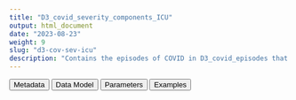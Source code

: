 ```yaml
---
title: "D3_covid_severity_components_ICU"
output: html_document
date: "2023-08-23"
weight: 9
slug: "d3-cov-sev-icu"
description: "Contains the episodes of COVID in D3_covid_episodes that had level of severity 'hospitalised'"
---
```


<script src="/rmarkdown-libs/core-js/shim.min.js"></script>
<script src="/rmarkdown-libs/react/react.min.js"></script>
<script src="/rmarkdown-libs/react/react-dom.min.js"></script>
<script src="/rmarkdown-libs/reactwidget/react-tools.js"></script>
<script src="/rmarkdown-libs/htmlwidgets/htmlwidgets.js"></script>
<link href="/rmarkdown-libs/reactable/reactable.css" rel="stylesheet" />
<script src="/rmarkdown-libs/reactable-binding/reactable.js"></script>
<div class="tab">
<button class="tablinks" onclick="openCity(event, &#39;Metadata&#39;)" id="defaultOpen">Metadata</button>
<button class="tablinks" onclick="openCity(event, &#39;Data Model&#39;)">Data Model</button>
<button class="tablinks" onclick="openCity(event, &#39;Parameters&#39;)">Parameters</button>
<button class="tablinks" onclick="openCity(event, &#39;Examples&#39;)">Examples</button>
</div>
<div id="Metadata" class="tabcontent">
<div id="htmlwidget-1" class="reactable html-widget " style="width:auto;height:600px;"></div>
<script type="application/json" data-for="htmlwidget-1">{"x":{"tag":{"name":"Reactable","attribs":{"data":{"medatata_name":["Name of the dataset","Content of the dataset","Unit of observation","Dataset where the list of UoOs is fully listed and with 1 record per UoO","How many observations per UoO","Variables capturing the UoO","Primary key","Parameters",null,null,null,null,null,null,null,null,null,null,null,null],"metadata_content":["D3_covid_severity_components_ICU","contains the episodes of COVID in D3_covid_episodes that had level of severity \"intensive care unit (ICU)\"","a covid episode","D3_covid_episodes","1","person_id date","person_id date",null,null,null,null,null,null,null,null,null,null,null,null,null]},"columns":[{"id":"medatata_name","name":"medatata_name","type":"character"},{"id":"metadata_content","name":"metadata_content","type":"character"}],"sortable":false,"searchable":true,"pagination":false,"highlight":true,"bordered":true,"striped":true,"style":{"maxWidth":1800},"height":"600px","dataKey":"84af04abdbfe1e7d46a4a9095818cf7d"},"children":[]},"class":"reactR_markup"},"evals":[],"jsHooks":[]}</script>
</div>
<div id="Data Model" class="tabcontent">
<div id="htmlwidget-2" class="reactable html-widget " style="width:auto;height:600px;"></div>
<script type="application/json" data-for="htmlwidget-2">{"x":{"tag":{"name":"Reactable","attribs":{"data":{"VarName":["person_id","date","component",null,null,null,null,null,null,null,null,null,null,null,null,null,null,null,null,null],"Description":["unique person identifier",null,"whether the component component contributed to detect this case as needing intensive care unit (ICU)\r\nthere are 5 groups of components, and whether one coponent contributes or not depends on the choice of the DAP if the datasource\r\n1) dia_ARDS_m_narrow_meaning and dia_ARDS_m_possible_meaning, with meaning depending on which meanings are available in EVENTS: this means that the case was found with a acut respiratory distress diagnosis (narrow or possible) within 14 days after a covid episode\r\n2 mech_ventilation_m_meaning: in some data sources procedures of mechanical ventilation can be recorded; if this hapens within 14 days after a covid episode, the episode is labeled as with ICU\r\n3) covid_narrow_ICU_m_meaning: \r\n4) extracted_from_free_text:\r\n5) ICU_from_covid_registry: in some data sources a covid registry is available that records whether the case is treated in ICU",null,null,null,null,null,null,null,null,null,null,null,null,null,null,null,null,null],"Format":["character","date","binary",null,null,null,null,null,null,null,null,null,null,null,null,null,null,null,null,null],"Vocabulary":["from CDM PERSONS",null,"1 = this component contributed to detect the case as hospitalised\r\n0 = otherwise",null,null,null,null,null,null,null,null,null,null,null,null,null,null,null,null,null],"Parameters":[null,null,"component",null,null,null,null,null,null,null,null,null,null,null,null,null,null,null,null,null],"Notes and examples":[null,null,null,null,null,null,null,null,null,null,null,null,null,null,null,null,null,null,null,null],"Source tables and variables":[null,null,null,null,null,null,null,null,null,null,null,null,null,null,null,null,null,null,null,null],"Retrieved":[null,null,null,null,null,null,null,null,null,null,null,null,null,null,null,null,null,null,null,null],"Calculated":["yes","yes","yes",null,null,null,null,null,null,null,null,null,null,null,null,null,null,null,null,null],"Algorithm_id":[null,null,null,null,null,null,null,null,null,null,null,null,null,null,null,null,null,null,null,null],"Rule":["selected from D3_covid_episodes based on the algorithm that identifies cases with ICU, which is datasource-specific, as specifid by the following parameters set in 07_algorithms\r\n# data sources including records of ARDS diagnosis (D3_ARDS_narrow and D3_ARDS possible)\r\ndatasources_ICU_from_ARDS\r\n\r\n# data sources including records of procedures of mechanical ventilation (conceptset ICU_VENTILATION)\r\ndatasources_proc_mechanical_ventilation\r\n\r\n# data sources including records of access to ICU from hospitalisation (meaning \"hospitalisation_ICU_unspecified\" in D3_covid_narrow)\r\ndatasources_access_ICU\r\n\r\n# data sources including records of access to ICU from free text in MEDICAL_OBSERVATIONS (itemset extracted_from_free_text)\r\ndatasources_ICU_free_text\r\n\r\n# data sources including access to ICU from covid registry (from various itemsets, to be handled in a data source-tailored manner)\r\ndatasources_ICU_from_covid_registry\r\n","selected from D3_covid_episodes based on the algorithm that identifies cases with ICU, which is datasource-specific","strategy to define this variable (and the whole datasets):\r\n# 1 rbind all files that imply ICU (based on a datasource-tailord list of files)\r\n# 2 associate each record to the corresponding episode (from the date of the episode until the date of the next episode)\r\n# 3 reshape the dataset to obtain one record per episode, labelled with each component indicating that the episode was with ICU (the label is this variable)",null,null,null,null,null,null,null,null,null,null,null,null,null,null,null,null,null]},"columns":[{"id":"VarName","name":"VarName","type":"character"},{"id":"Description","name":"Description","type":"character"},{"id":"Format","name":"Format","type":"character"},{"id":"Vocabulary","name":"Vocabulary","type":"character"},{"id":"Parameters","name":"Parameters","type":"character"},{"id":"Notes and examples","name":"Notes and examples","type":"logical"},{"id":"Source tables and variables","name":"Source tables and variables","type":"logical"},{"id":"Retrieved","name":"Retrieved","type":"logical"},{"id":"Calculated","name":"Calculated","type":"character"},{"id":"Algorithm_id","name":"Algorithm_id","type":"logical"},{"id":"Rule","name":"Rule","type":"character"}],"sortable":false,"searchable":true,"pagination":false,"highlight":true,"bordered":true,"striped":true,"style":{"maxWidth":1800},"height":"600px","dataKey":"cd232996356416d5a8635ce84e2101b6"},"children":[]},"class":"reactR_markup"},"evals":[],"jsHooks":[]}</script>
</div>
<div id="Parameters" class="tabcontent">
<div id="htmlwidget-3" class="reactable html-widget " style="width:auto;height:600px;"></div>
<script type="application/json" data-for="htmlwidget-3">{"x":{"tag":{"name":"Reactable","attribs":{"data":{"parameter in the variable name":["component","component","component","component","component","component",null,null,null,null,null,null,null,null,null,null,null,null,null,null],"values":["dia_ARDS_m_narrow_meaning","dia_ARDS_m_possible_meaning","mech_ventilation_m_meaning","covid_narrow_ICU_m_meaning","extracted_from_free_text","ICU_from_covid_registry",null,null,null,null,null,null,null,null,null,null,null,null,null,null],"name of macro":[null,null,null,null,null,null,null,null,null,null,null,null,null,null,null,null,null,null,null,null]},"columns":[{"id":"parameter in the variable name","name":"parameter in the variable name","type":"character"},{"id":"values","name":"values","type":"character"},{"id":"name of macro","name":"name of macro","type":"logical"}],"sortable":false,"searchable":true,"pagination":false,"highlight":true,"bordered":true,"striped":true,"style":{"maxWidth":1800},"height":"600px","dataKey":"1e4d967e886480b43fcec8981920a55c"},"children":[]},"class":"reactR_markup"},"evals":[],"jsHooks":[]}</script>
</div>
<div id="Examples" class="tabcontent">
<div id="htmlwidget-4" class="reactable html-widget " style="width:auto;height:600px;"></div>
<script type="application/json" data-for="htmlwidget-4">{"x":{"tag":{"name":"Reactable","attribs":{"data":{"person_id":["P00010","P02423","P05559","P06123","P00233",null,null,null,null,null,null,null,null,null,null,null,null,null,null,null],"date":["2021-01-12T00:00:00Z","2020-12-28T00:00:00Z","2020-05-26T00:00:00Z","2021-03-22T00:00:00Z","2021-05-13T00:00:00Z",null,null,null,null,null,null,null,null,null,null,null,null,null,null,null],"dia_ARDS_m_narrow_hospitalisation_primary":[1,1,0,0,0,"NA","NA","NA","NA","NA","NA","NA","NA","NA","NA","NA","NA","NA","NA","NA"],"dia_ARDS_m_possible_emergency_room_diagnosis":[0,0,0,1,0,"NA","NA","NA","NA","NA","NA","NA","NA","NA","NA","NA","NA","NA","NA","NA"],"dia_ARDS_m_possible_hospitalisation_primary":[0,0,1,0,0,"NA","NA","NA","NA","NA","NA","NA","NA","NA","NA","NA","NA","NA","NA","NA"],"extracted_from_free_text":[0,1,0,0,0,"NA","NA","NA","NA","NA","NA","NA","NA","NA","NA","NA","NA","NA","NA","NA"]},"columns":[{"id":"person_id","name":"person_id","type":"character"},{"id":"date","name":"date","type":"Date"},{"id":"dia_ARDS_m_narrow_hospitalisation_primary","name":"dia_ARDS_m_narrow_hospitalisation_primary","type":"numeric"},{"id":"dia_ARDS_m_possible_emergency_room_diagnosis","name":"dia_ARDS_m_possible_emergency_room_diagnosis","type":"numeric"},{"id":"dia_ARDS_m_possible_hospitalisation_primary","name":"dia_ARDS_m_possible_hospitalisation_primary","type":"numeric"},{"id":"extracted_from_free_text","name":"extracted_from_free_text","type":"numeric"}],"sortable":false,"searchable":true,"pagination":false,"highlight":true,"bordered":true,"striped":true,"style":{"maxWidth":1800},"height":"600px","dataKey":"5fae2dd119ebb3c52c1b0170bc24cc6a"},"children":[]},"class":"reactR_markup"},"evals":[],"jsHooks":[]}</script>
</div>
